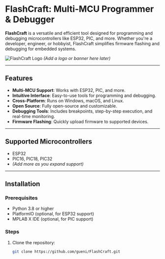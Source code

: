 # FlashCraft: Multi-MCU Programmer & Debugger

**FlashCraft** is a versatile and efficient tool designed for programming and debugging microcontrollers like ESP32, PIC, and more. Whether you're a developer, engineer, or hobbyist, FlashCraft simplifies firmware flashing and debugging for embedded systems.

![FlashCraft Logo](https://via.placeholder.com/150) *(Add a logo or banner here later)*

---

## Features

- **Multi-MCU Support**: Works with ESP32, PIC, and more.
- **Intuitive Interface**: Easy-to-use tools for programming and debugging.
- **Cross-Platform**: Runs on Windows, macOS, and Linux.
- **Open Source**: Fully open-source and customizable.
- **Debugging Tools**: Includes breakpoints, step-by-step execution, and real-time monitoring.
- **Firmware Flashing**: Quickly upload firmware to supported devices.

---

## Supported Microcontrollers

- ESP32
- PIC16, PIC18, PIC32
- *(Add more as you expand support)*

---

## Installation

### Prerequisites
- Python 3.8 or higher
- PlatformIO (optional, for ESP32 support)
- MPLAB X IDE (optional, for PIC support)

### Steps
1. Clone the repository:
   ```bash
   git clone https://github.com/gueni/FlashCraft.git